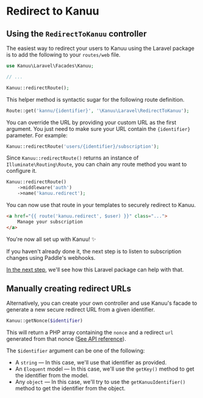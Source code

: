 # Redirect to Kanuu

## Using the `RedirectToKanuu` controller

The easiest way to redirect your users to Kanuu using the Laravel package is to add the following to your `routes/web` file.

```php
use Kanuu\Laravel\Facades\Kanuu;

// ...

Kanuu::redirectRoute();
```

This helper method is syntactic sugar for the following route definition.

```php
Route::get('kannu/{identifier}', '\Kanuu\Laravel\RedirectToKanuu');
```

You can override the URL by providing your custom URL as the first argument. You just need to make sure your URL contain the `{identifier}` parameter. For example:

```php
Kanuu::redirectRoute('users/{identifier}/subscription');
```

Since `Kanuu::redirectRoute()` returns an instance of `Illuminate\Routing\Route`, you can chain any route method you want to configure it.

```php
Kanuu::redirectRoute()
    ->middleware('auth')
    ->name('kanuu.redirect');
```

You can now use that route in your templates to securely redirect to Kanuu.

```html
<a href="{{ route('kanuu.redirect', $user) }}" class="...">
    Manage your subscription
</a>
```

You're now all set up with Kanuu! :sparkles:

If you haven't already done it, the next step is to listen to subscription changes using Paddle's webhooks.

[In the next step](./webhook-helpers), we'll see how this Laravel package can help with that.

## Manually creating redirect URLs

Alternatively, you can create your own controller and use Kanuu's facade to generate a new secure redirect URL from a given identifier.

```php
Kanuu::getNonce($identifier)
```

This will return a PHP array containing the `nonce` and a redirect `url` generated from that nonce ([See API reference](/api/create-nonce)).

The `$identifier` argument can be one of the following:
- A `string` — In this case, we'll use that identifier as provided.
- An `Eloquent` model — In this case, we'll use the `getKey()` method to get the identifier from the model.
- Any `object` — In this case, we'll try to use the `getKanuuIdentifier()` method to get the identifier from the object.
